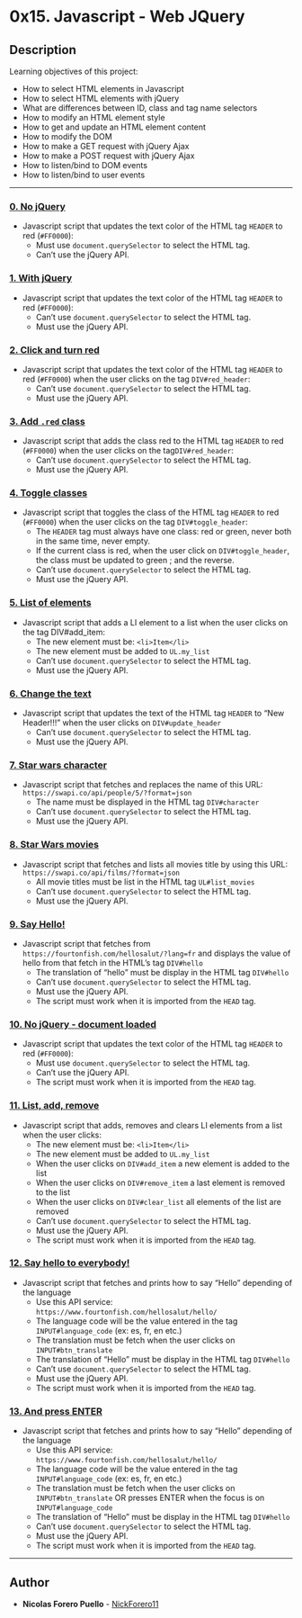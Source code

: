 # 0x15. Javascript - Web JQuery

## Description

Learning objectives of this project:

* How to select HTML elements in Javascript
* How to select HTML elements with jQuery
* What are differences between ID, class and tag name selectors
* How to modify an HTML element style
* How to get and update an HTML element content
* How to modify the DOM
* How to make a GET request with jQuery Ajax
* How to make a POST request with jQuery Ajax
* How to listen/bind to DOM events
* How to listen/bind to user events

---

### [0. No jQuery](./0-script.js)

* Javascript script that updates the text color of the HTML tag `HEADER` to red (`#FF0000`):
  * Must use `document.querySelector` to select the HTML tag.
  * Can’t use the jQuery API.

### [1. With jQuery](./1-script.js)

* Javascript script that updates the text color of the HTML tag `HEADER` to red (`#FF0000`):
  * Can’t use `document.querySelector` to select the HTML tag.
  * Must use the jQuery API.

### [2. Click and turn red](./2-script.js)

* Javascript script that updates the text color of the HTML tag `HEADER` to red (`#FF0000`) when the user clicks on the tag `DIV#red_header`:
  * Can’t use `document.querySelector` to select the HTML tag.
  * Must use the jQuery API.

### [3. Add `.red` class](./3-script.js)

* Javascript script that adds the class red to the HTML tag `HEADER` to red (`#FF0000`) when the user clicks on the tag`DIV#red_header`:
  * Can’t use `document.querySelector` to select the HTML tag.
  * Must use the jQuery API.

### [4. Toggle classes](./4-script.js)

* Javascript script that toggles the class of the HTML tag `HEADER` to red (`#FF0000`) when the user clicks on the tag `DIV#toggle_header`:
  * The `HEADER` tag must always have one class: red or green, never both in the same time, never empty.
  * If the current class is red, when the user click on `DIV#toggle_header`, the class must be updated to green ; and the reverse.
  * Can’t use `document.querySelector` to select the HTML tag.
  * Must use the jQuery API.

### [5. List of elements](./5-script.js)

* Javascript script that adds a LI element to a list when the user clicks on the tag DIV#add_item:
  * The new element must be: `<li>Item</li>`
  * The new element must be added to `UL.my_list`
  * Can’t use `document.querySelector` to select the HTML tag.
  * Must use the jQuery API.

### [6. Change the text](./6-script.js)

* Javascript script that updates the text of the HTML tag `HEADER` to “New Header!!!” when the user clicks on `DIV#update_header`
  * Can’t use `document.querySelector` to select the HTML tag.
  * Must use the jQuery API.

### [7. Star wars character](./7-script.js)

* Javascript script that fetches and replaces the name of this URL: `https://swapi.co/api/people/5/?format=json`
  * The name must be displayed in the HTML tag `DIV#character`
  * Can’t use `document.querySelector` to select the HTML tag.
  * Must use the jQuery API.

### [8. Star Wars movies](./8-script.js)

* Javascript script that fetches and lists all movies title by using this URL: `https://swapi.co/api/films/?format=json`
  * All movie titles must be list in the HTML tag `UL#list_movies`
  * Can’t use `document.querySelector` to select the HTML tag.
  * Must use the jQuery API.

### [9. Say Hello!](./9-script.js)

* Javascript script that fetches from `https://fourtonfish.com/hellosalut/?lang=fr` and displays the value of hello from that fetch in the HTML’s tag `DIV#hello`
  * The translation of “hello” must be display in the HTML tag `DIV#hello`
  * Can’t use `document.querySelector` to select the HTML tag.
  * Must use the jQuery API.
  * The script must work when it is imported from the `HEAD` tag.

### [10. No jQuery - document loaded](./100-script.js)

* Javascript script that updates the text color of the HTML tag `HEADER` to red (`#FF0000`):
  * Must use `document.querySelector` to select the HTML tag.
  * Can’t use the jQuery API.
  * The script must work when it is imported from the `HEAD` tag.

### [11. List, add, remove](./101-script.js)

* Javascript script that adds, removes and clears LI elements from a list when the user clicks:
  * The new element must be: `<li>Item</li>`
  * The new element must be added to `UL.my_list`
  * When the user clicks on `DIV#add_item` a new element is added to the list
  * When the user clicks on `DIV#remove_item` a last element is removed to the list
  * When the user clicks on `DIV#clear_list` all elements of the list are removed
  * Can’t use `document.querySelector` to select the HTML tag.
  * Must use the jQuery API.
  * The script must work when it is imported from the `HEAD` tag.

### [12. Say hello to everybody!](./102-script.js)

* Javascript script that fetches and prints how to say “Hello” depending of the language
  * Use this API service: `https://www.fourtonfish.com/hellosalut/hello/`
  * The language code will be the value entered in the tag `INPUT#language_code` (ex: es, fr, en etc.)
  * The translation must be fetch when the user clicks on `INPUT#btn_translate`
  * The translation of “Hello” must be display in the HTML tag `DIV#hello`
  * Can’t use `document.querySelector` to select the HTML tag.
  * Must use the jQuery API.
  * The script must work when it is imported from the `HEAD` tag.

### [13. And press ENTER](./103-script.js)

* Javascript script that fetches and prints how to say “Hello” depending of the language
  * Use this API service: `https://www.fourtonfish.com/hellosalut/hello/`
  * The language code will be the value entered in the tag `INPUT#language_code` (ex: es, fr, en etc.)
  * The translation must be fetch when the user clicks on `INPUT#btn_translate` OR presses ENTER when the focus is on `INPUT#language_code`
  * The translation of “Hello” must be display in the HTML tag `DIV#hello`
  * Can’t use `document.querySelector` to select the HTML tag.
  * Must use the jQuery API.
  * The script must work when it is imported from the `HEAD` tag.

---

## Author

* **Nicolas Forero Puello** - [NickForero11](https://github.com/NickForero11)
